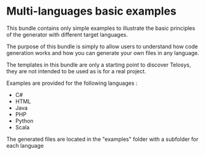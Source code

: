 # Multi-languages basic examples

This bundle contains only simple examples to illustrate the basic principles of the generator with different target languages.

The purpose of this bundle is simply to allow users to understand how code generation works and how you can generate your own files in any language.

The templates in this bundle are only a starting point to discover Telosys, they are not intended to be used as is for a real project.

Examples are provided for the following languages : 

- C#
- HTML
- Java
- PHP
- Python
- Scala

The generated files are located in the "examples" folder with a subfolder for each language